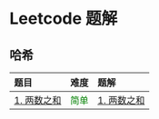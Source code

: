 # Leetcode 题解

## 哈希

| 题目                                                     | 难度                                    | 题解                              |
| :------------------------------------------------------- | :-------------------------------------- | :-------------------------------- |
| [1. 两数之和](https://leetcode-cn.com/problems/two-sum/) | <span style="color: green;">简单</span> | [1. 两数之和](./q1/README.md) |